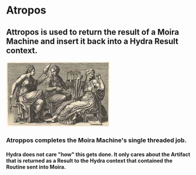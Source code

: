 # Atropos
## Attropos is used to return the result of a Moira Machine and insert it back into a Hydra Result context.

<img src="https://github.com/ItsZeusBro/Atropos/blob/6b155848107a7ae96584e0b3577cb07511b7404e/Attropos.jpeg">

### Atroppos completes the Moira Machine's single threaded job. 
#### Hydra does not care "how" this gets done. It only cares about the Artifact that is returned as a Result to the Hydra context that contained the Routine sent into Moira. 


